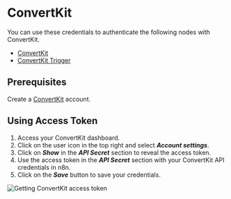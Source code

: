 # ConvertKit

You can use these credentials to authenticate the following nodes with ConvertKit.

- [ConvertKit](/integrations/nodes/n8n-nodes-base.convertKit/)
- [ConvertKit Trigger](/integrations/trigger-nodes/n8n-nodes-base.convertKitTrigger/)

## Prerequisites

Create a [ConvertKit](https://convertkit.com/) account.

## Using Access Token

1. Access your ConvertKit dashboard.
2. Click on the user icon in the top right and select ***Account settings***.
3. Click on ***Show*** in the ***API Secret*** section to reveal the access token.
4. Use the access token in the ***API Secret*** section with your ConvertKit API credentials in n8n.
5. Click on the ***Save*** button to save your credentials.

![Getting ConvertKit access token](/_images/integrations/credentials/convertkit/using-access-token.gif)

